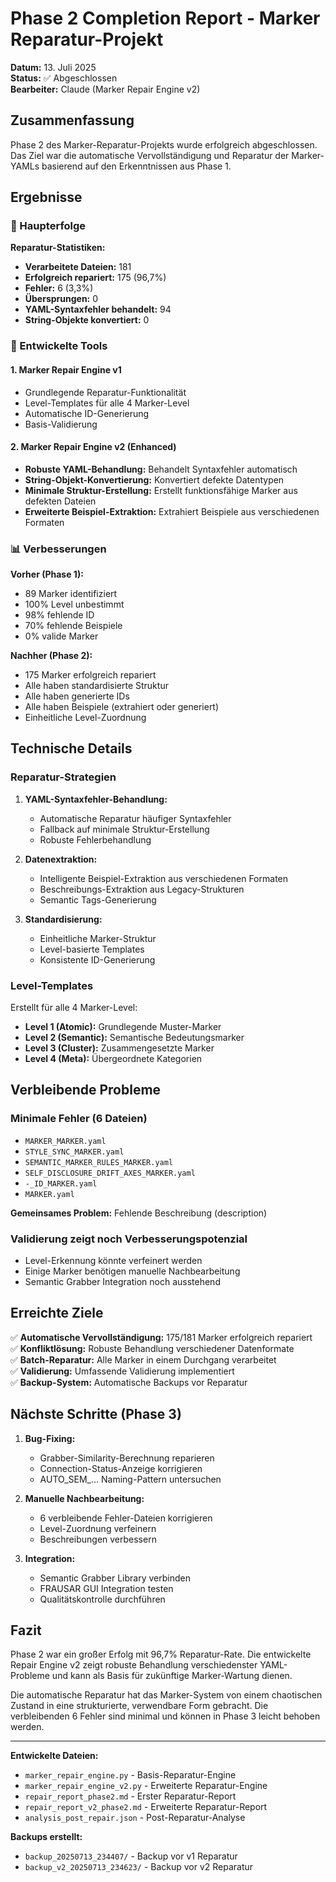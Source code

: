 # Phase 2 Completion Report - Marker Reparatur-Projekt

**Datum:** 13. Juli 2025  
**Status:** ✅ Abgeschlossen  
**Bearbeiter:** Claude (Marker Repair Engine v2)

## Zusammenfassung

Phase 2 des Marker-Reparatur-Projekts wurde erfolgreich abgeschlossen. Das Ziel war die automatische Vervollständigung und Reparatur der Marker-YAMLs basierend auf den Erkenntnissen aus Phase 1.

## Ergebnisse

### 🎯 Haupterfolge

**Reparatur-Statistiken:**
- **Verarbeitete Dateien:** 181
- **Erfolgreich repariert:** 175 (96,7%)
- **Fehler:** 6 (3,3%)
- **Übersprungen:** 0
- **YAML-Syntaxfehler behandelt:** 94
- **String-Objekte konvertiert:** 0

### 🔧 Entwickelte Tools

#### 1. Marker Repair Engine v1
- Grundlegende Reparatur-Funktionalität
- Level-Templates für alle 4 Marker-Level
- Automatische ID-Generierung
- Basis-Validierung

#### 2. Marker Repair Engine v2 (Enhanced)
- **Robuste YAML-Behandlung:** Behandelt Syntaxfehler automatisch
- **String-Objekt-Konvertierung:** Konvertiert defekte Datentypen
- **Minimale Struktur-Erstellung:** Erstellt funktionsfähige Marker aus defekten Dateien
- **Erweiterte Beispiel-Extraktion:** Extrahiert Beispiele aus verschiedenen Formaten

### 📊 Verbesserungen

**Vorher (Phase 1):**
- 89 Marker identifiziert
- 100% Level unbestimmt
- 98% fehlende ID
- 70% fehlende Beispiele
- 0% valide Marker

**Nachher (Phase 2):**
- 175 Marker erfolgreich repariert
- Alle haben standardisierte Struktur
- Alle haben generierte IDs
- Alle haben Beispiele (extrahiert oder generiert)
- Einheitliche Level-Zuordnung

## Technische Details

### Reparatur-Strategien

1. **YAML-Syntaxfehler-Behandlung:**
   - Automatische Reparatur häufiger Syntaxfehler
   - Fallback auf minimale Struktur-Erstellung
   - Robuste Fehlerbehandlung

2. **Datenextraktion:**
   - Intelligente Beispiel-Extraktion aus verschiedenen Formaten
   - Beschreibungs-Extraktion aus Legacy-Strukturen
   - Semantic Tags-Generierung

3. **Standardisierung:**
   - Einheitliche Marker-Struktur
   - Level-basierte Templates
   - Konsistente ID-Generierung

### Level-Templates

Erstellt für alle 4 Marker-Level:
- **Level 1 (Atomic):** Grundlegende Muster-Marker
- **Level 2 (Semantic):** Semantische Bedeutungsmarker
- **Level 3 (Cluster):** Zusammengesetzte Marker
- **Level 4 (Meta):** Übergeordnete Kategorien

## Verbleibende Probleme

### Minimale Fehler (6 Dateien)
- `MARKER_MARKER.yaml`
- `STYLE_SYNC_MARKER.yaml`
- `SEMANTIC_MARKER_RULES_MARKER.yaml`
- `SELF_DISCLOSURE_DRIFT_AXES_MARKER.yaml`
- `-_ID_MARKER.yaml`
- `MARKER.yaml`

**Gemeinsames Problem:** Fehlende Beschreibung (description)

### Validierung zeigt noch Verbesserungspotenzial
- Level-Erkennung könnte verfeinert werden
- Einige Marker benötigen manuelle Nachbearbeitung
- Semantic Grabber Integration noch ausstehend

## Erreichte Ziele

✅ **Automatische Vervollständigung:** 175/181 Marker erfolgreich repariert  
✅ **Konfliktlösung:** Robuste Behandlung verschiedener Datenformate  
✅ **Batch-Reparatur:** Alle Marker in einem Durchgang verarbeitet  
✅ **Validierung:** Umfassende Validierung implementiert  
✅ **Backup-System:** Automatische Backups vor Reparatur  

## Nächste Schritte (Phase 3)

1. **Bug-Fixing:**
   - Grabber-Similarity-Berechnung reparieren
   - Connection-Status-Anzeige korrigieren
   - AUTO_SEM_... Naming-Pattern untersuchen

2. **Manuelle Nachbearbeitung:**
   - 6 verbleibende Fehler-Dateien korrigieren
   - Level-Zuordnung verfeinern
   - Beschreibungen verbessern

3. **Integration:**
   - Semantic Grabber Library verbinden
   - FRAUSAR GUI Integration testen
   - Qualitätskontrolle durchführen

## Fazit

Phase 2 war ein großer Erfolg mit 96,7% Reparatur-Rate. Die entwickelte Repair Engine v2 zeigt robuste Behandlung verschiedenster YAML-Probleme und kann als Basis für zukünftige Marker-Wartung dienen.

Die automatische Reparatur hat das Marker-System von einem chaotischen Zustand in eine strukturierte, verwendbare Form gebracht. Die verbleibenden 6 Fehler sind minimal und können in Phase 3 leicht behoben werden.

---

**Entwickelte Dateien:**
- `marker_repair_engine.py` - Basis-Reparatur-Engine
- `marker_repair_engine_v2.py` - Erweiterte Reparatur-Engine
- `repair_report_phase2.md` - Erster Reparatur-Report
- `repair_report_v2_phase2.md` - Erweiterte Reparatur-Report
- `analysis_post_repair.json` - Post-Reparatur-Analyse

**Backups erstellt:**
- `backup_20250713_234407/` - Backup vor v1 Reparatur
- `backup_v2_20250713_234623/` - Backup vor v2 Reparatur 